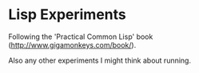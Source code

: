 Lisp Experiments
================

Following the 'Practical Common Lisp' book (http://www.gigamonkeys.com/book/).

Also any other experiments I might think about running.

